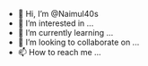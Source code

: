 - 👋 Hi, I’m @Naimul40s
- 👀 I’m interested in ...
- 🌱 I’m currently learning ...
- 💞️ I’m looking to collaborate on ...
- 📫 How to reach me ...

<!---
Naimul40s/Naimul40s is a ✨ special ✨ repository because its `README.md` (this file) appears on your GitHub profile.
You can click the Preview link to take a look at your changes.
--->
